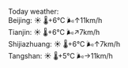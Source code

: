 Today weather:  
Beijing: ☀️ 🌡️+6°C 🌬️↑11km/h  
Tianjin: ☀️ 🌡️+6°C 🌬️↗7km/h  
Shijiazhuang: ☀️ 🌡️+6°C 🌬️↑7km/h  
Tangshan: ☀️ 🌡️+5°C 🌬️→11km/h  
